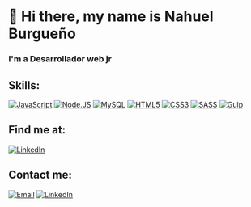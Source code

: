 # 👋 Hi there, my name is Nahuel Burgueño

### I'm a Desarrollador web jr

## Skills:
[![JavaScript](https://img.shields.io/badge/JavaScript-F7DF1E?style=for-the-badge&logo=javascript&logoColor=white&labelColor=101010)]()
[![Node.JS](https://img.shields.io/badge/Node.JS-339933?style=for-the-badge&logo=node.js&logoColor=white&labelColor=101010)]()
[![MySQL](https://img.shields.io/badge/MySQL-4479A1?style=for-the-badge&logo=mysql&logoColor=white&labelColor=101010)]()
[![HTML5](https://img.shields.io/badge/HTML5-orange?style=for-the-badge&logo=HTML5&logoColor=white&labelColor=101010)]()
[![CSS3](https://img.shields.io/badge/CSS3-blue?style=for-the-badge&logo=CSS3&logoColor=white&labelColor=101010)]()
[![SASS](https://img.shields.io/badge/SASS-ff69b4?style=for-the-badge&logo=SASS&logoColor=white&labelColor=101010)]()
[![Gulp](https://img.shields.io/badge/Gulp-red?style=for-the-badge&logo=gulp&logoColor=white&labelColor=101010)]()


## Find me at:
[![LinkedIn](https://img.shields.io/badge/LinkedIn-Nahuel_Burgueño-44a3f1?style=for-the-badge&logo=linkedin&logoColor=white&labelColor=101010)](https://www.linkedin.com/in/nahuelburgueño/)

## Contact me:
[![Email](https://img.shields.io/badge/Gmail-nahuelburge@gmail.com-44a3f1?style=for-the-badge&logo=gmail&logoColor=white&labelColor=101010)]()
[![LinkedIn](https://img.shields.io/badge/LinkedIn-Nahuel_Burgueño-44a3f1?style=for-the-badge&logo=linkedin&logoColor=white&labelColor=101010)](https://www.linkedin.com/in/nahuelburgueño/)
